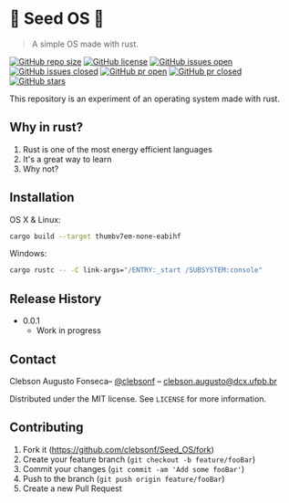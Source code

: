 # 🌱 Seed OS 🌱

> A simple OS made with rust.

[![GitHub repo size][repo-size]][project-url]
[![GitHub license][license]][license-url]
[![GitHub issues open][issues-open]][issues-url]
[![GitHub issues closed][issues-closed]][issues-url]
[![GitHub pr open][pr-open]][pr-url]
[![GitHub pr closed][pr-closed]][pr-url]
[![GitHub stars][stars]][stargazers]

This repository is an experiment of an operating system made with rust.

## Why in rust? 

1. Rust is one of the most energy efficient languages
2. It's a great way to learn
3. Why not?

## Installation

OS X & Linux:

```sh
cargo build --target thumbv7em-none-eabihf 
```

Windows:

```sh
cargo rustc -- -C link-args="/ENTRY:_start /SUBSYSTEM:console"
```

## Release History

* 0.0.1
  * Work in progress

## Contact

Clebson Augusto Fonseca– [@clebsonf](https://www.linkedin.com/in/fclebson/) – clebson.augusto@dcx.ufpb.br

Distributed under the MIT license. See ``LICENSE`` for more information.

## Contributing

1. Fork it (<https://github.com/clebsonf/Seed_OS/fork>)
2. Create your feature branch (`git checkout -b feature/fooBar`)
3. Commit your changes (`git commit -am 'Add some fooBar'`)
4. Push to the branch (`git push origin feature/fooBar`)
5. Create a new Pull Request

<!-- Markdown link & img dfn's -->
[repo-size]: https://img.shields.io/github/repo-size/clebsonf/Seed_OS?color=greendark
[project-url]: https://github.com/clebsonf/Seed_OS
[license]: https://img.shields.io/github/license/clebsonf/Seed_OS
[license-url]: https://github.com/clebsonf/Seed_OS/blob/main/LICENSE
[issues-open]:https://img.shields.io/github/issues/clebsonf/Seed_OS
[issues-closed]: https://img.shields.io/github/issues-closed/clebsonf/Seed_OS
[issues-url]: https://github.com/clebsonf/Seed_OS/issues
[pr-open]: https://img.shields.io/github/issues-pr/clebsonf/Seed_OS
[pr-closed]: https://img.shields.io/github/issues-pr-closed/clebsonf/Seed_OS
[pr-url]: https://github.com/clebsonf/Seed_OS/pulls
[stars]: https://img.shields.io/github/stars/clebsonf/Seed_OS?style=social
[stargazers]: https://github.com/clebsonf/Seed_OS/stargazers